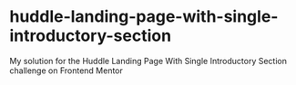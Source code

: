 # huddle-landing-page-with-single-introductory-section
My solution for the Huddle Landing Page With Single Introductory Section challenge on Frontend Mentor
